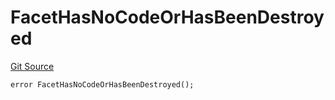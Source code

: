 # FacetHasNoCodeOrHasBeenDestroyed
[Git Source](https://github.com/thrackle-io/tron/blob/38ad28ed586c360d4509e485bd378da51297351d/src/client/token/handler/diamond/HandlerDiamond.sol)


```solidity
error FacetHasNoCodeOrHasBeenDestroyed();
```

